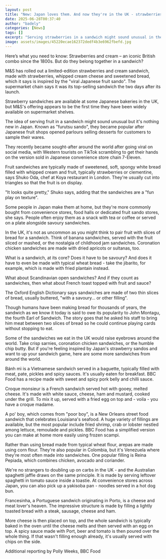 ```yaml
---
layout: post
title: "New: Japan loves them. And now they're in the UK - strawberries and cream sandwiches"
date: 2025-06-28T00:37:40
author: "badely"
categories: [News]
tags: []
excerpt: "Serving strawberries in a sandwich might sound unusual in the UK, but it's nothing new in Japan."
image: assets/images/45220ecae162372dedf4b3e6962fbefd.jpg
---
```


Here’s what you need to know: Strawberries and cream – an iconic British combo since the 1800s. But do they belong together in a sandwich?

M&S has rolled out a limited-edition strawberries and cream sandwich, made with strawberries, whipped cream cheese and sweetened bread, which it says is inspired by the "viral Japanese fruit sando". The supermarket chain says it was its top-selling sandwich the two days after its launch.

Strawberry sandwiches are available at some Japanese bakeries in the UK, but M&S's offering appears to be the first time they have been widely available on supermarket shelves.

The idea of serving fruit in a sandwich might sound unusual but it's nothing new in Japan. Known as "furutsu sando", they became popular after Japanese fruit shops opened parlours selling desserts for customers to sample their wares.

They recently became sought-after around the world after going viral on social media, with Western tourists on TikTok scrambling to get their hands on the version sold in Japanese convenience store chain 7-Eleven.

Fruit sandwiches are typically made of sweetened, soft, spongy white bread filled with whipped cream and fruit, typically strawberries or clementine, says Shuko Oda, chef at Koya restaurant in London. They're usually cut into triangles so that the fruit is on display.

"It looks quite pretty," Shuko says, adding that the sandwiches are a "fun play on texture".

Some people in Japan make them at home, but they're more commonly bought from convenience stores, food halls or dedicated fruit sando stores, she says. People often enjoy them as a snack with tea or coffee or served on a plate alongside savoury sandwiches.

In the UK, it's not as uncommon as you might think to pair fruit with slices of bread for a sandwich. Think of banana sandwiches, served with the fruit sliced or mashed, or the nostalgia of childhood jam sandwiches. Coronation chicken sandwiches are made with dried apricots or sultanas, too.

What is a sandwich, at its core? Does it have to be savoury? And does it have to even be made with typical wheat bread - take the jibarito, for example, which is made with fried plantain instead. 

What about Scandinavian open sandwiches? And if they count as sandwiches, then what about French toast topped with fruit and sauce?

The Oxford English Dictionary says sandwiches are made of two thin slices of bread, usually buttered, "with a savoury… or other filling". 

Though humans have been making bread for thousands of years, the sandwich as we know it today is said to owe its popularity to John Montagu, the fourth Earl of Sandwich. The story goes that he asked his staff to bring him meat between two slices of bread so he could continue playing cards without stopping to eat.

Some of the sandwiches we eat in the UK would raise eyebrows around the world. Take crisp sarnies, coronation chicken sandwiches, or the humble chip butty. But if you're feeling inspired by Japan's strawberry sandos and want to up your sandwich game, here are some more sandwiches from around the world.

Bánh mì is a Vietnamese sandwich served in a baguette, typically filled with meat, pate, pickles and spicy sauces. It's usually eaten for breakfast. BBC Food has a recipe made with sweet and spicy pork belly and chilli sauce.

Croque monsieur is a French sandwich served hot with gooey, melted cheese. It's made with white sauce, cheese, ham and mustard, cooked under the grill. To mix it up, served with a fried egg on top and - voila - you have a croque madame.

A po' boy, which comes from "poor boy", is a New Orleans street food sandwich that celebrates Louisiana's seafood. A huge variety of fillings are available, but the most popular include fried shrimp, crab or lobster nestled among lettuce, remoulade and pickles. BBC Food has a simplified version you can make at home more easily using frozen scampi.

Rather than using bread made from typical wheat flour, arepas are made using corn flour. They're also popular in Colombia, but it's Venezuela where they're most often made into sandwiches. One popular filling is Reina Pepiada, which combines chicken, avocado and coriander.

We're no strangers to doubling up on carbs in the UK - and the Australian spaghetti jaffle draws on the same principle. It is made by serving leftover spaghetti in tomato sauce inside a toastie. At convenience stores across Japan, you can also pick up a yakisoba pan - noodles served in a hot dog bun.

Francesinha, a Portuguese sandwich originating in Porto, is a cheese and meat lover's heaven. The impressive structure is made by filling a lightly toasted bread with a steak, sausage, cheese and ham. 

More cheese is then placed on top, and the whole sandwich is typically baked in the oven until the cheese melts and then served with an egg on top. A spicy sauce made with Port, beer and tomato is then poured over the whole thing. If that wasn't filling enough already, it's usually served with chips on the side.

Additional reporting by Polly Weeks, BBC Food

